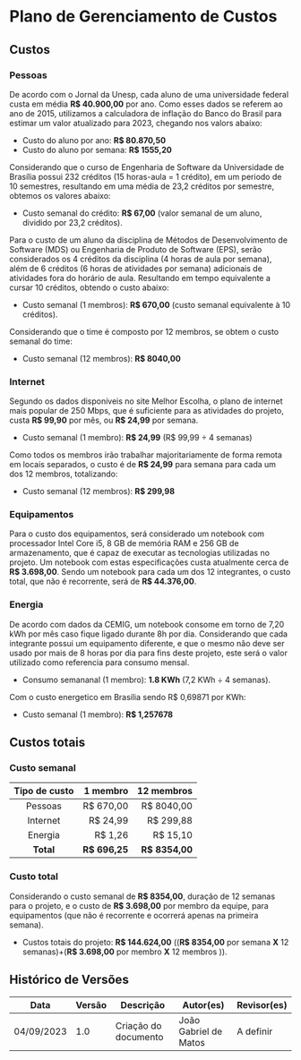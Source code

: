 # Plano de Gerenciamento de Custos

## Custos

### Pessoas

De acordo com o Jornal da Unesp, cada aluno de uma universidade federal custa em média **R$ 40.900,00** por ano. Como esses dados se referem ao ano de 2015, utilizamos a calculadora de inflação do Banco do Brasil para estimar um valor atualizado para 2023, chegando nos valors abaixo:

* Custo do aluno por ano: **R$ 80.870,50**
* Custo do aluno por semana: **R$ 1555,20** 
  
Considerando que o curso de Engenharia de Software da Universidade de Brasília possui 232 créditos (15 horas-aula = 1 crédito), em um periodo de 10 semestres, resultando em uma média de 23,2 créditos por semestre, obtemos os valores abaixo:

* Custo semanal do crédito: **R$ 67,00** (valor semanal de um aluno, dividido por 23,2 créditos).

Para o custo de um aluno da disciplina de Métodos de Desenvolvimento de Software (MDS) ou Engenharia de Produto de Software (EPS), serão considerados os 4 créditos da disciplina (4 horas de aula por semana), além de 6 créditos (6 horas de atividades por semana) adicionais de atividades fora do horário de aula. Resultando em tempo equivalente a cursar 10 créditos, obtendo o custo abaixo:

* Custo semanal (1 membros): **R$ 670,00** (custo semanal equivalente à 10 créditos).

Considerando que o time é composto por 12 membros, se obtem o custo semanal do time:

* Custo semanal (12 membros): **R$ 8040,00**

### Internet 

Segundo os dados disponíveis no site Melhor Escolha, o plano de internet mais popular de 250 Mbps, que é suficiente para as atividades do projeto, custa **R$ 99,90** por mês, ou **R$ 24,99** por semana.

* Custo semanal (1 membro): **R$ 24,99** (R$ 99,99 ÷ 4 semanas)

Como todos os membros irão trabalhar majoritariamente de forma remota em locais separados, o custo é de **R$ 24,99** para semana para cada um dos 12 membros, totalizando:

* Custo semanal (12 membros): **R$ 299,98**

### Equipamentos

Para o custo dos equipamentos, será considerado um notebook com processador Intel Core i5, 8 GB de memória RAM e 256 GB de armazenamento, que é capaz de executar as tecnologias utilizadas no projeto. Um notebook com estas especificações custa atualmente cerca de **R$ 3.698,00**. Sendo um notebook para cada um dos 12 integrantes, o custo total, que não é recorrente, será de **R$ 44.376,00**.
### Energia

De acordo com dados da CEMIG, um notebook consome em torno de 7,20 kWh por mês caso fique ligado durante 8h por dia. Considerando que cada integrante possui um equipamento diferente, e que o mesmo não deve ser usado por mais de 8 horas por dia para fins deste projeto, este será o valor utilizado como referencia para consumo mensal.

* Consumo semananal (1 membro): **1.8 KWh** (7,2 KWh ÷ 4 semanas).

Com o custo energetico em Brasília sendo R$ 0,69871 por KWh:

* Custo semanal (1 membro): **R$ 1,257678**


## Custos totais

### Custo semanal

| Tipo de custo |      1 membro |     12 membros |
| :-----------: | ------------: | -------------: |
|    Pessoas    |     R$ 670,00 |     R$ 8040,00 |
|   Internet    |      R$ 24,99 |      R$ 299,88 |
|    Energia    |       R$ 1,26 |       R$ 15,10 |
|   **Total**   | **R$ 696,25** | **R$ 8354,00** |

### Custo total

Considerando o custo semanal de **R$ 8354,00**, duração de 12 semanas para o projeto, e o custo de **R$ 3.698,00** por membro da equipe, para equipamentos (que não é recorrente e ocorrerá apenas na primeira semana).

* Custos totais do projeto: **R$ 144.624,00** ((**R$ 8354,00** por semana **X** 12 semanas)+(**R$ 3.698,00** por membro **X** 12 membros )).


## Histórico de Versões

| Data       | Versão | Descrição            | Autor(es)             | Revisor(es) |
| ---------- | ------ | -------------------- | --------------------- | ----------- |
| 04/09/2023 | 1.0    | Criação do documento | João Gabriel de Matos | A definir   |